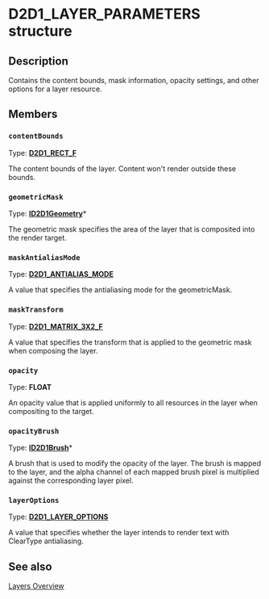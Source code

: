 # D2D1_LAYER_PARAMETERS structure

## Description

Contains the content bounds, mask information, opacity settings, and other options for a layer resource.

## Members

### `contentBounds`

Type: **[D2D1_RECT_F](https://learn.microsoft.com/windows/win32/Direct2D/d2d1-rect-f)**

The content bounds of the layer. Content won't render outside these bounds.

### `geometricMask`

Type: **[ID2D1Geometry](https://learn.microsoft.com/windows/win32/api/d2d1/nn-d2d1-id2d1geometry)***

The geometric mask specifies the area of the layer that is composited into the render target.

### `maskAntialiasMode`

Type: **[D2D1_ANTIALIAS_MODE](https://learn.microsoft.com/windows/win32/api/d2d1/ne-d2d1-d2d1_antialias_mode)**

A value that specifies the antialiasing mode for the geometricMask.

### `maskTransform`

Type: **[D2D1_MATRIX_3X2_F](https://learn.microsoft.com/windows/win32/Direct2D/d2d1-matrix-3x2-f)**

A value that specifies the transform that is applied to the geometric mask when composing the layer.

### `opacity`

Type: **FLOAT**

An opacity value that is applied uniformly to all resources in the layer when compositing to the target.

### `opacityBrush`

Type: **[ID2D1Brush](https://learn.microsoft.com/windows/win32/api/d2d1/nn-d2d1-id2d1brush)***

A brush that is used to modify the opacity of the layer. The brush
is mapped to the layer, and the alpha channel of each mapped brush pixel is multiplied against the corresponding layer pixel.

### `layerOptions`

Type: **[D2D1_LAYER_OPTIONS](https://learn.microsoft.com/windows/win32/api/d2d1/ne-d2d1-d2d1_layer_options)**

A value that specifies whether the layer intends to render text with ClearType antialiasing.

## See also

[Layers Overview](https://learn.microsoft.com/windows/win32/Direct2D/direct2d-layers-overview)